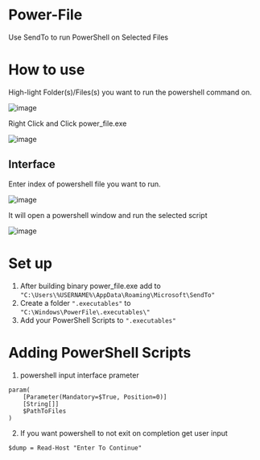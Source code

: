 # Power-File
Use SendTo to run PowerShell on Selected Files

# How to use
High-light Folder(s)/Files(s) you want to run the powershell command on.

![image](https://github.com/PaulAntonescu/power-file/assets/74125937/475bca74-1409-4142-996c-59bf78f1320e)

Right Click and Click power_file.exe

![image](https://github.com/PaulAntonescu/power-file/assets/74125937/03f9cdbd-2cb9-461b-91c7-5455a664c0cb)


## Interface
Enter index of powershell file you want to run.

![image](https://github.com/PaulAntonescu/power-file/assets/74125937/5fdd5a89-946d-4520-a6e6-4a7739510938)

It will open a powershell window and run the selected script

![image](https://github.com/PaulAntonescu/power-file/assets/74125937/daa32b27-a04a-48f9-b3ab-134260418c08)


# Set up
1. After building binary power_file.exe add to ```"C:\Users\%USERNAME%\AppData\Roaming\Microsoft\SendTo"```
2. Create a folder ```".executables"``` to ```"C:\Windows\PowerFile\.executables\"```
3. Add your PowerShell Scripts to ```".executables"```


# Adding PowerShell Scripts
1. powershell input interface prameter
```
param(
	[Parameter(Mandatory=$True, Position=0)]
	[String[]] 
	$PathToFiles
)
```
2. If you want powershell to not exit on completion get user input
```
$dump = Read-Host "Enter To Continue"
```
